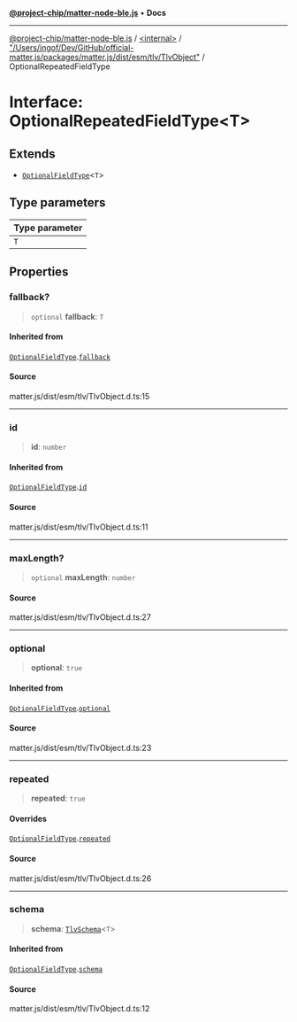 [**@project-chip/matter-node-ble.js**](../../../../README.md) • **Docs**

***

[@project-chip/matter-node-ble.js](../../../../globals.md) / [\<internal\>](../../../README.md) / ["/Users/ingof/Dev/GitHub/official-matter.js/packages/matter.js/dist/esm/tlv/TlvObject"](../README.md) / OptionalRepeatedFieldType

# Interface: OptionalRepeatedFieldType\<T\>

## Extends

- [`OptionalFieldType`](../../../interfaces/OptionalFieldType.md)\<`T`\>

## Type parameters

| Type parameter |
| :------ |
| `T` |

## Properties

### fallback?

> `optional` **fallback**: `T`

#### Inherited from

[`OptionalFieldType`](../../../interfaces/OptionalFieldType.md).[`fallback`](../../../interfaces/OptionalFieldType.md#fallback)

#### Source

matter.js/dist/esm/tlv/TlvObject.d.ts:15

***

### id

> **id**: `number`

#### Inherited from

[`OptionalFieldType`](../../../interfaces/OptionalFieldType.md).[`id`](../../../interfaces/OptionalFieldType.md#id)

#### Source

matter.js/dist/esm/tlv/TlvObject.d.ts:11

***

### maxLength?

> `optional` **maxLength**: `number`

#### Source

matter.js/dist/esm/tlv/TlvObject.d.ts:27

***

### optional

> **optional**: `true`

#### Inherited from

[`OptionalFieldType`](../../../interfaces/OptionalFieldType.md).[`optional`](../../../interfaces/OptionalFieldType.md#optional)

#### Source

matter.js/dist/esm/tlv/TlvObject.d.ts:23

***

### repeated

> **repeated**: `true`

#### Overrides

[`OptionalFieldType`](../../../interfaces/OptionalFieldType.md).[`repeated`](../../../interfaces/OptionalFieldType.md#repeated)

#### Source

matter.js/dist/esm/tlv/TlvObject.d.ts:26

***

### schema

> **schema**: [`TlvSchema`](../../../classes/TlvSchema.md)\<`T`\>

#### Inherited from

[`OptionalFieldType`](../../../interfaces/OptionalFieldType.md).[`schema`](../../../interfaces/OptionalFieldType.md#schema)

#### Source

matter.js/dist/esm/tlv/TlvObject.d.ts:12
